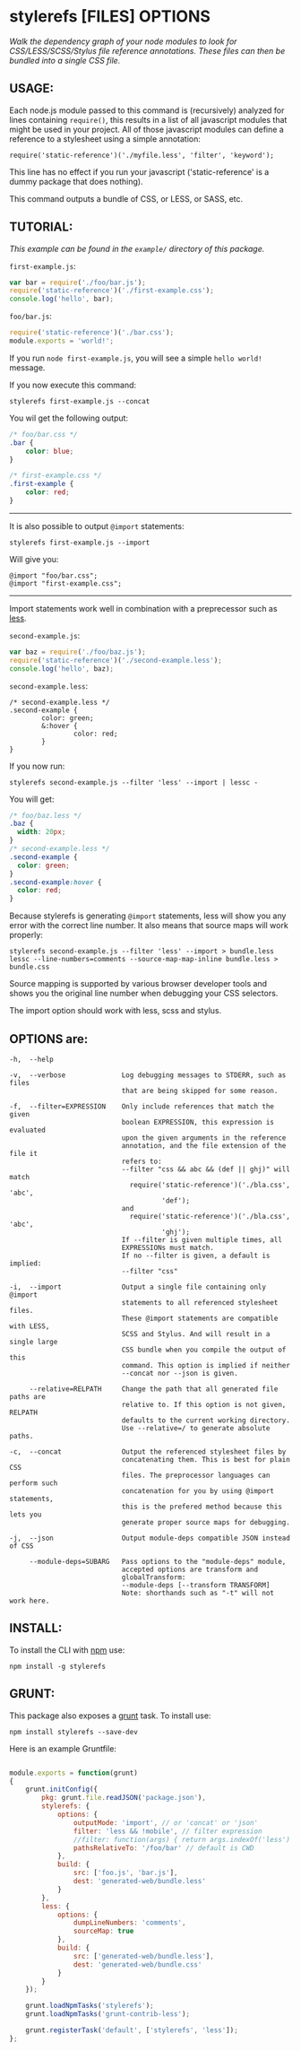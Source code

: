 stylerefs [FILES] OPTIONS
=========================

  _Walk the dependency graph of your node modules to look for
  CSS/LESS/SCSS/Stylus file reference annotations. These files can then be
  bundled into a single CSS file._

USAGE:
------

Each node.js module passed to this command is (recursively) analyzed for lines
containing `require()`, this results in a list of all javascript modules that might
be used in your project. All of those javascript modules can define a reference to
a stylesheet using a simple annotation:

    require('static-reference')('./myfile.less', 'filter', 'keyword');

This line has no effect if you run your javascript ('static-reference' is a dummy
package that does nothing).

This command outputs a bundle of CSS, or LESS, or SASS, etc.

TUTORIAL:
---------
_This example can be found in the `example/` directory of this package._

`first-example.js`:

```javascript
var bar = require('./foo/bar.js');
require('static-reference')('./first-example.css');
console.log('hello', bar);
```

`foo/bar.js`:

```javascript
require('static-reference')('./bar.css');
module.exports = 'world!';
```

If you run `node first-example.js`, you will see a simple `hello world!` message.

If you now execute this command:

    stylerefs first-example.js --concat

You wil get the following output:

```CSS
/* foo/bar.css */
.bar {
    color: blue;
}

/* first-example.css */
.first-example {
    color: red;
}
```

---

It is also possible to output `@import` statements:

    stylerefs first-example.js --import

Will give you:

    @import "foo/bar.css";
    @import "first-example.css";

---

Import statements work well in combination with a preprecessor such as [less](https://www.npmjs.com/package/less).


`second-example.js`:

```javascript
var baz = require('./foo/baz.js');
require('static-reference')('./second-example.less');
console.log('hello', baz);
```

`second-example.less`:

```LESS
/* second-example.less */
.second-example {
        color: green;
        &:hover {
                color: red;
        }
}
```

If you now run:

    stylerefs second-example.js --filter 'less' --import | lessc -

You will get:

```CSS
/* foo/baz.less */
.baz {
  width: 20px;
}
/* second-example.less */
.second-example {
  color: green;
}
.second-example:hover {
  color: red;
}
```

Because stylerefs is generating `@import` statements, less will show you any error with the correct line number. It also means that source maps will work properly:

    stylerefs second-example.js --filter 'less' --import > bundle.less
    lessc --line-numbers=comments --source-map-map-inline bundle.less > bundle.css

Source mapping is supported by various browser developer tools and shows you the original line number when debugging your CSS selectors.

The import option should work with less, scss and stylus.

OPTIONS are:
------------
    -h,  --help
    
    -v,  --verbose              Log debugging messages to STDERR, such as files 
                                that are being skipped for some reason.
    
    -f,  --filter=EXPRESSION    Only include references that match the given
                                boolean EXPRESSION, this expression is evaluated
                                upon the given arguments in the reference 
                                annotation, and the file extension of the file it
                                refers to:
                                --filter "css && abc && (def || ghj)" will match
                                  require('static-reference')('./bla.css', 'abc', 
                                          'def');
                                and
                                  require('static-reference')('./bla.css', 'abc',
                                          'ghj');
                                If --filter is given multiple times, all
                                EXPRESSIONs must match.
                                If no --filter is given, a default is implied:
                                --filter "css"
    
    -i,  --import               Output a single file containing only @import
                                statements to all referenced stylesheet files.
                                These @import statements are compatible with LESS,
                                SCSS and Stylus. And will result in a single large
                                CSS bundle when you compile the output of this
                                command. This option is implied if neither
                                --concat nor --json is given.
    
         --relative=RELPATH     Change the path that all generated file paths are
                                relative to. If this option is not given, RELPATH
                                defaults to the current working directory.
                                Use --relative=/ to generate absolute paths.
    
    -c,  --concat               Output the referenced stylesheet files by
                                concatenating them. This is best for plain CSS
                                files. The preprocessor languages can perform such
                                concatenation for you by using @import statements,
                                this is the prefered method because this lets you
                                generate proper source maps for debugging.
    
    -j,  --json                 Output module-deps compatible JSON instead of CSS
    
         --module-deps=SUBARG   Pass options to the "module-deps" module,
                                accepted options are transform and
                                globalTransform:
                                --module-deps [--transform TRANSFORM]
                                Note: shorthands such as "-t" will not work here.

INSTALL:
--------
To install the CLI with [npm](http://npmjs.org) use:

    npm install -g stylerefs

GRUNT:
------
This package also exposes a [grunt](http://gruntjs.com/) task. To install use: 

    npm install stylerefs --save-dev

Here is an example Gruntfile:

```javascript

module.exports = function(grunt)
{
    grunt.initConfig({
        pkg: grunt.file.readJSON('package.json'),
        stylerefs: {
            options: {
                outputMode: 'import', // or 'concat' or 'json'
                filter: 'less && !mobile', // filter expression
                //filter: function(args) { return args.indexOf('less') >= 0; },
                pathsRelativeTo: '/foo/bar' // default is CWD
            },
            build: {
                src: ['foo.js', 'bar.js'],
                dest: 'generated-web/bundle.less'
            }
        },
        less: {
            options: {
                dumpLineNumbers: 'comments',
                sourceMap: true
            },
            build: {
                src: ['generated-web/bundle.less'],
                dest: 'generated-web/bundle.css'
            }
        }
    });

    grunt.loadNpmTasks('stylerefs');
    grunt.loadNpmTasks('grunt-contrib-less');

    grunt.registerTask('default', ['stylerefs', 'less']);
};

```